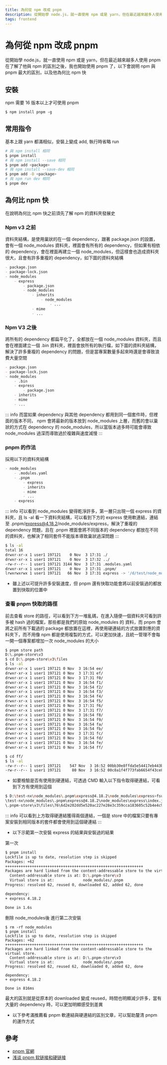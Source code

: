 ```yaml
---
title: 為何從 npm 改成 pnpm
description: 從開始學 node.js，就一直使用 npm 或是 yarn，但在最近越來越多人使用 pnpm 在了解了他與 npm 的區別之後，我也開始使用 pnpm 了，以下會說明 npm 與 pnpm 最大的區別，以及他為何比 npm 快
tags: frontend
---
```


# 為何從 npm 改成 pnpm
從開始學 node.js，就一直使用 npm 或是 yarn，但在最近越來越多人使用 pnpm 在了解了他與 npm 的區別之後，我也開始使用 pnpm 了，以下會說明 npm 與 pnpm 最大的區別，以及他為何比 npm 快

## 安裝
npm 需要 16 版本以上才可使用 pnpm

```
$ npm install pnpm -g
```

## 常用指令
基本上跟 yarn 都滿相似，安裝上變成 add, 執行時省略 run

```bash
# 與 npm install 相同
$ pnpm install
# 與 npm install --save 相同
$ pnpm add <package>
# 與 npm install --save-dev 相同
$ pnpm add -D <package>
# 與 npm run dev 相同
$ pnpm dev
```

## 為何比 npm 快
在說明為何比 npm 快之前須先了解 npm 的資料夾發展史

### Npm v3 之前
資料夾結構，是使用巢狀的在一個 dependency，跟著 package.json 的設置，會有一個 node_modules 資料夾，裡面會有所有的 dependency，但如果有相依的 dependency，會在裡面再建立一個 node_modules，但這樣會也造成資料夾很大，且會有許多重複的 dependency，如下圖的資料夾結構

```markdown
- package.json
- package-lock.json
- node_modules
    - express
        - package.json
        - node_modules
            - inherits
                - node_modules
                    - ...
            - mime
            - ...
```

### Npm V3 之後
將所有的 dependency 都扁平化了，全都放在一個 node_modules 資料夾，而且會在裡面建立一個 .bin 資料夾，裡面會放所有的執行檔，如下圖的資料夾結構，解決了許多重複的 dependency 的問題，但是當專案數量多起來時還是會導致浪費大量空間
```markdown
- package.json
- package-lock.json
- node_modules
    - .bin
    - express
        - package.json
    - inherits
    - mime
    - ...
```

::: info
而當如果 dependency 與其他 dependency 都用到同一個套件時，但裡面的版本不同， npm 會將最新的版本放到 node_modules 上層，而舊的會以巢狀的方式在 dependency 的 node_modules，所以當版本過多時可能會導致 node_modules 過深而導致過於複雜與速度減慢
:::

### pnpm 的作法
採用以下的資料夾結構

```markdown
- node_modules
    - .modules.yaml
    - .pnpm
        - express
        - inherits
        - mime
        - ...
    - express
```

::: info
可以看到 node_modules 變得乾淨許多，第一層只出現一個 express 的資料夾，且 ls -al 看一下資料夾結構，可以看到下方的 express 使用軟連結，連結至 .pnpm/express@4.18.2/node_modules/express，解決了重複的 dependency 問題，且在 .pnpm 裡面會將不同版本的 dependency 都放在不同的資料夾，也解決了相同套件不能版本導致巢狀過深問題
:::

```bash
$ ls -al
total 16
drwxr-xr-x 1 user1 197121    0 Nov  3 17:31 ./
drwxr-xr-x 1 user1 197121    0 Nov  3 17:32 ../
-rw-r--r-- 1 user1 197121 3144 Nov  3 17:31 .modules.yaml
drwxr-xr-x 1 user1 197121    0 Nov  3 17:31 .pnpm/
lrwxrwxrwx 1 user1 197121   66 Nov  3 17:31 express -> '/d/test/node_modules/.pnpm/express@4.18.2/node_modules/express/'/
```

* 雖上述以可提升許多安裝速度，但 pnpm 還有快取功能會將以前安裝過的都放置到快取的位置中

### 查看 pnpm 快取的路徑
前去查看 store 的路徑，可以看到下方一堆亂碼，在進入隨便一個資料夾可看到許多被 hash 過的檔案，那些都是我們的原始 node_modules 的 資料，而 pnpm 會將之前所有下載過的 package 都放置在這裡，再使用硬連結的方式放置對應的資料夾下，而不用像 npm 都是使用複製的方式，可以更加快速，且統一管理不會每一開一個專案都增加一次 node_modules 的大小

```bash
$ pnpm store path
D:\.pnpm-store\v3
$ cd D:\.pnpm-store\v3\files
$ ls -al
drwxr-xr-x 1 user1 197121 0 Nov  3 16:54 ee/
drwxr-xr-x 1 user1 197121 0 Nov  3 17:31 ef/
drwxr-xr-x 1 user1 197121 0 Nov  3 17:31 f0/
drwxr-xr-x 1 user1 197121 0 Nov  3 16:54 f1/
drwxr-xr-x 1 user1 197121 0 Nov  3 16:54 f2/
drwxr-xr-x 1 user1 197121 0 Nov  3 16:54 f3/
drwxr-xr-x 1 user1 197121 0 Nov  3 16:54 f4/
drwxr-xr-x 1 user1 197121 0 Nov  3 16:54 f5/
drwxr-xr-x 1 user1 197121 0 Nov  3 17:31 f6/
drwxr-xr-x 1 user1 197121 0 Nov  3 17:31 f7/
drwxr-xr-x 1 user1 197121 0 Nov  3 16:54 f8/
drwxr-xr-x 1 user1 197121 0 Nov  3 16:54 f9/
drwxr-xr-x 1 user1 197121 0 Nov  3 16:54 fa/
drwxr-xr-x 1 user1 197121 0 Nov  3 16:54 fb/
drwxr-xr-x 1 user1 197121 0 Nov  3 17:31 fc/
drwxr-xr-x 1 user1 197121 0 Nov  3 16:54 fd/
drwxr-xr-x 1 user1 197121 0 Nov  3 16:54 fe/
drwxr-xr-x 1 user1 197121 0 Nov  3 16:54 ff/

$ cd ff/
$ ls -al
-rw-r--r-- 1 user1 197121    547 Nov  3 16:52 00bb30e8ffda5e54417eb443b3d01c822588f5c18315ff1e2dcab30fa91a94d1a3ad4edb2999d71df4b8e6e9b02b93a8d1f952fda1963e3818364c46b6f00d
-rw-r--r-- 1 user1 197121     80 Nov  3 16:52 00c8a1f4f773fab6654f43ce8e92eaa27309bcb2a34b28dc9fbd240e42c278906956f8cfe69c11c02477f5b7ef338ff066e1c2f81d939826d44c778a561c9d
```

* 如要檢驗是否有使用到硬連結，可透過 CMD 輸入以下指令取得硬連結，可看到下方有使用到這個
```bash
$ D:\test-nx\node_modules\.pnpm\express@4.18.2\node_modules\express>fsutil hardlink list index.js
\test-nx\node_modules\.pnpm\express@4.18.2\node_modules\express\index.js
\.pnpm-store\v3\files\76\6d2e202dd5e520ac227e28e3c359cca183605c52b4e4c95c69825c929356cea772723a9af491a3662d3c26f7209e89cc3a7af76f75165c104492dc6728acc
```

::: info
可以看到上方取得硬連結獲得兩個連結，一個是 store 中的檔案只要有專案安裝到相同版本的套件都會使用到這個硬連結
:::

* 以下示範第一次安裝 express 的結果與安裝過的結果

第一次
```bash
$ pnpm install
Lockfile is up to date, resolution step is skipped
Packages: +62
++++++++++++++++++++++++++++++++++++++++++++++++++++++++++++++
Packages are hard linked from the content-addressable store to the virtual store.
  Content-addressable store is at: D:\.pnpm-store\v3
  Virtual store is at:             node_modules/.pnpm
Progress: resolved 62, reused 0, downloaded 62, added 62, done

dependency:
+ express 4.18.2

Done in 1.6s
```

刪除 node_modules後 進行第二次安裝
```
$ rm -rf node_modules
$ pnpm install
Lockfile is up to date, resolution step is skipped
Packages: +62
++++++++++++++++++++++++++++++++++++++++++++++++++++++++++++++
Packages are hard linked from the content-addressable store to the virtual store.
  Content-addressable store is at: D:\.pnpm-store\v3
  Virtual store is at:             node_modules/.pnpm
Progress: resolved 62, reused 62, downloaded 0, added 62, done

dependency:
+ express 4.18.2

Done in 816ms
```

最大的區別就是從原本的 downloaded 變成 reused，時間也明顯減少許多，當有大量的 dependency 時，可以更加明顯感受到差異


* 以下參考滿推薦看 pnpm 軟連結與硬連結的區別文章，可以幫助釐清 pnpm 的運作方式

## 參考
* [pnpm 官網](https://pnpm.io/zh-TW/)
* [浅谈 pnpm 软链接和硬链接](https://zhuanlan.zhihu.com/p/442133074)

